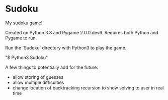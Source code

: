 # Sudoku
My sudoku game!

Created on Python 3.8 and Pygame 2.0.0.dev6.
Requires both Python and Pygame to run.

Run the 'Sudoku' directory with Python3 to play the game.

"$ Python3 Sudoku"


A few things to potentially add for the future:
- allow storing of guesses
- allow multiple difficulties
- change location of backtracking recursion to show solving to user in real time

